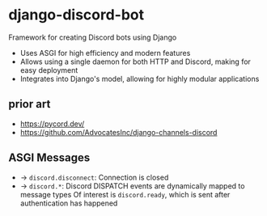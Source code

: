 # django-discord-bot
Framework for creating Discord bots using Django

* Uses ASGI for high efficiency and modern features
* Allows using a single daemon for both HTTP and Discord, making for easy deployment
* Integrates into Django's model, allowing for highly modular applications

## prior art

* https://pycord.dev/
* https://github.com/AdvocatesInc/django-channels-discord


## ASGI Messages


* -> `discord.disconnect`: Connection is closed
* -> `discord.*`: Discord DISPATCH events are dynamically mapped to message types
  Of interest is `discord.ready`, which is sent after authentication has happened
